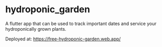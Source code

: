 # hydroponic_garden

A flutter app that can be used to track important dates and service your hydroponically grown plants.

Deployed at: https://free-hydroponic-garden.web.app/
